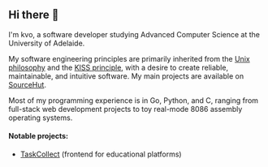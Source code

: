 ## Hi there 👋

I'm kvo, a software developer studying Advanced Computer Science at the University of Adelaide.

My software engineering principles are primarily inherited from the [Unix philosophy][1] and the [KISS principle][2], with a desire to create reliable, maintainable, and intuitive software. My main projects are available on [SourceHut][3].

Most of my programming experience is in Go, Python, and C, ranging from full-stack web development projects to toy real-mode 8086 assembly operating systems.

#### Notable projects:
  - [TaskCollect][4] (frontend for educational platforms)


[1]: https://en.wikipedia.org/wiki/Unix_philosophy
[2]: https://en.wikipedia.org/wiki/KISS_principle
[3]: https://git.sr.ht/~kvo/
[4]: https://taskcollect.github.io
